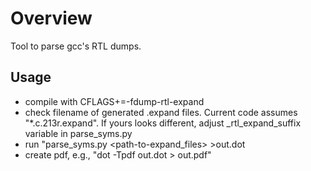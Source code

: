 # Overview

Tool to parse gcc's RTL dumps.

## Usage

- compile with CFLAGS+=-fdump-rtl-expand
- check filename of generated .expand files. Current code assumes "*.c.213r.expand". If yours looks different, adjust _rtl_expand_suffix variable in parse_syms.py
- run "parse_syms.py <path-to-expand_files> >out.dot
- create pdf, e.g., "dot -Tpdf out.dot > out.pdf"
